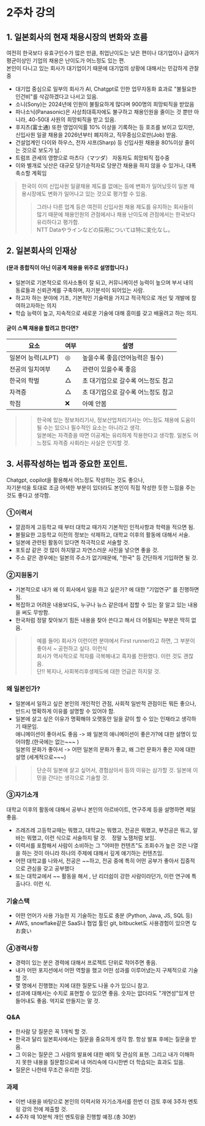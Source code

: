 # 2주차 강의
## 1. 일본회사의 현재 채용시장의 변화와 흐름
여전히 한국보다 유효구인수가 많은 만큼, 취업난이도는 낮은 편이나 대기업이나 급여가 평균이상인 기업의 채용은 난이도가 어느정도 있는 편.
<br/> 본인이 다니고 있는 회사가 대기업이기 때문에 대기업의 상황에 대해서는 민감하게 관찰 중
- 대기업 중심으로 일부의 회사가 AI, Chatgpt로 인한 업무자동화 효과로 "불필요한 인건비"를 삭감하겠다고 나서고 있음.
- 소니(Sony)는 2024년에 인원이 불필요하게 많다며 900명의 희망퇴직을 받았음
- 파나소닉(Panasonic)은 사상최대흑자에도 불구하고 채용인원을 줄이는 것 뿐만 아니라, 40-50대 사원의 희망퇴직을 받고 있음.
- 후지츠(富士通) 또한 영업이익률 10% 이상을 기록하는 등 호조를 보이고 있지만, 신입사원 일괄 채용을 2026년부터 폐지하고, 직무중심으로만(Job) 받음.
- 건설업계인 다이와 하우스, 전자 샤프(Sharp) 등 신입사원 채용을 80%이상 줄이는 것으로 보도가 남.
- 트럼프 관세의 영향으로 마츠다（マツダ） 자동차도 희망퇴직 접수중
- 이와 별개로 닛산은 대규모 당기순적자로 당분간 채용을 하지 않을 수 있거나, 대폭 축소할 계획임
> 한국이 이미 신입사원 일괄채용 제도를 없애는 등에 변화가 일어났듯이 일본 채용시장에도 변화가 일어나고 있는 것으로 평가할 수 있음. 
>> 그러나 다른 업계 등은 여전히 신입사원 채용 제도를 유지하는 회사들이 많기 때문에 채용인원의 관점에서나 채용 난이도에 관점에서는 한국보다 유리하다고 평가함.
>> <br/> NTT Dataやラインなどの採用については特に変化なし。

## 2. 일본회사의 인재상
#### (문과 종합직이 아닌 이공계 채용을 위주로 설명합니다.)
- 일본어로 기본적으로 의사소통이 잘 되고, 커뮤니케이션 능력이 높으며 부서 내의 동료들과 신뢰관계를 구축하며, 자기분석이 되어있는 사람.
- 하고자 하는 분야에 기초, 기본적인 기술력을 가지고 적극적으로 개선 및 개발에 참여하고자하는 의지
- 학습 능력이 높고, 지속적으로 새로운 기술에 대해 흥미를 갖고 배울려고 하는 의지.
#### 굳이 스펙 채용을 할려고 한다면?
|요소|여부|설명|
|------|---|---|
|일본어 능력(JLPT)|◎|높을수록 좋음(언어능력은 필수)
|전공의 일치여부|△|관련이 있을수록 좋음
|한국의 학벌|△|초 대기업으로 갈수록 어느정도 참고
|자격증|△|초 대기업으로 갈수록 어느정도 참고
|학점|❌|아예 안봄

>> 한국에 있는 정보처리기사, 정보산업처리기사는 어느정도 채용에 도움이 될 수는 있으나 필수적인 요소는 아니라고 생각.<br/>일본에는 자격증을 따면 이공계는 유리하게 작용한다고 생각함. 일본도 어느정도 자격증 사회라는 사실은 인지할 것.

## 3. 서류작성하는 법과 중요한 포인트.
Chatgpt, copilot을 활용해서 어느정도 작성하는 것도 좋으나,
<br/>자기분석을 토대로 조금 어색한 부분이 있더라도 본인이 직접 작성한 듯한 느낌을 주는 것도 좋다고 생각함.

### ①이력서
- 깔끔하게 고등학교 때 부터 대학교 때가지 기본적인 인적사항과 학력을 적으면 됨.
- 불필요한 고등학교 이전의 정보는 삭제하고, 대학교 이후의 활동에 대해서 서술.
- 일본에 관련된 활동이 있다면 적극적으로 서술할 것.
- 포토샵 같은 것 많이 하지말고 자연스러운 사진을 넣으면 좋을 것.
- 주소 같은 경우에는 일본의 주소가 없기때문에, "한국" 등 간단하게 기입하면 될 것.

### ②지원동기
- 기본적으로 내가 왜 이 회사에서 일을 하고 싶은가? 에 대한 "기업연구" 를 진행하면 됨.
- 복잡하고 어려운 내용보다도, 누구나 뉴스 같은데서 접할 수 있는 잘 알고 있는 내용을 써도 무방함.
- 한국처럼 정말 찾아보기 힘든 내용을 찾아 쓴다고 해서 더 어필되는 부분은 딱히 없음.
>> 예를 들어) 회사가 이런이런 분야에서 First runner라고 하면, 그 부분이 좋아서 ~ 공헌하고 싶다. 이런식
>> <br/> 회사가 역사적으로 적자를 극복해내고 흑자롤 전환했다. 이런 것도 괜찮음.
>> <br/> 단!! 복지나, 사회복리후생제도에 대한 언급은 하지말 것.

### 왜 일본인가?
- 일본에서 일하고 싶은 본인의 개인적인 관점, 사회적 일반적 관점이든 뭐든 좋으나, 반드시 명확하게 이유를 설명할 수 있어야 함.
- 일본에 살고 싶은 이유가 명확해야 오랫동안 일을 같이 할 수 있는 인재라고 생각하기 때문임.
<br/> 애니메이션이 좋아서도 좋음 -> 왜 일본의 애니메이션이 좋은가?에 대한 설명이 있어야함.(한국에는 없는~~~ )
<br/> 일본의 문화가 좋아서 -> 어떤 일본의 문화가 좋고, 왜 그런 문화가 좋은 지에 대한 설명 (세계적으로~~~)
>> 단순히 일본에 살고 싶어서, 경험삼아서 등의 이유는 삼가할 것. 일본에 이민을 간다는 생각으로 기술할 것.

### ③자기소개
대학교 이후의 활동에 대해서 공부나 본인의 아르바이트, 연구주제 등을 설명하면 제일 좋음.

- 즈레즈레 고등학교때는 뭐했고, 대학교는 뭐했고, 전공은 뭐했고, 부전공은 뭐고, 알바는 뭐했고, 이런 식으로 서술하지 말 것.　정말 노잼처럼 보임.
- 이력서를 포함해서 사람이 소비하는 그 "어떠한 컨텐츠"도 조회수가 높은 것은 나열을 하는 것이 아니라 하나의 주제에 대해서 깊게 얘기하는 컨텐츠임.
- 어떤 대학교를 나와서, 전공은 ~~하고, 전공 중에 특히 어떤 공부가 좋아서 집중적으로 관심을 갖고 공부했다
- 또는 대학교에서 ~~ 활동을 해서 , 난 리더쉽이 강한 사람이라던가, 이런 연구에 특출나다. 이런 식.

### 기술스택
- 어떤 언어가 사용 가능한 지 기술하는 정도로 충분 (Python, Java, JS, SQL 등)
- AWS, snowflake같은 SaaS나 협업 툴인 git, bitbucket도 사용경험이 있으면 なお良い

### ④경력사항
- 경력이 있는 분은 경력에 대해서 프로젝트 단위로 적어주면 좋음.
- 내가 어떤 포지션에서 어떤 역할을 했고 어떤 성과를 이루어냈는지 구체적으로 기술할 것.
- 몇 명에서 진행했는 지에 대한 질문도 나올 수가 있으니 참고.
- 성과에 대해서는 수치로 표현할 수 있으면 좋음. 숫자는 없더라도 "개연성"있게 만들어내도 좋음. 억지로 만들지는 말 것.


### Q&A 
- 한사람 당 질문은 꼭 1개씩 할 것.
- 한국과 달리 일본회사에서는 질문을 중요하게 생각 함. 항상 발표 후에는 질문을 받음.
- 그 이유는 질문은 그 사람의 발표에 대한 예의 및 관심의 표현. 그리고 내가 이해하지 못한 내용을 질문함으로써 내 머리속에 다시한번 더 학습되는 효과도 있음.
- 질문은 나한테 무조건 유리한 것임. 

### 과제
- 이번 내용을 바탕으로 본인의 이력서와 자기소개서를 한번 더 검토 후에 3주차 멘토링 강의 전에 제출할 것.
- 4주차 때 10분씩 개인 멘토링을 진행할 예정.(총 30분)
